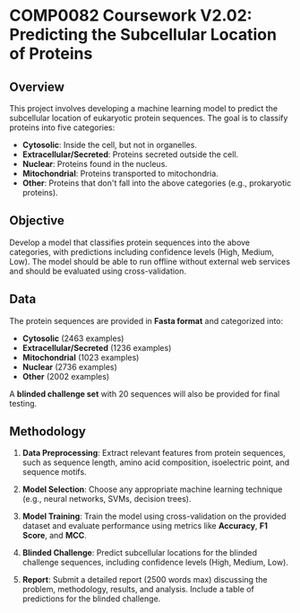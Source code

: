 # COMP0082 Coursework V2.02: Predicting the Subcellular Location of Proteins

## Overview

This project involves developing a machine learning model to predict the subcellular location of eukaryotic protein sequences. The goal is to classify proteins into five categories:

- **Cytosolic**: Inside the cell, but not in organelles.
- **Extracellular/Secreted**: Proteins secreted outside the cell.
- **Nuclear**: Proteins found in the nucleus.
- **Mitochondrial**: Proteins transported to mitochondria.
- **Other**: Proteins that don't fall into the above categories (e.g., prokaryotic proteins).

## Objective

Develop a model that classifies protein sequences into the above categories, with predictions including confidence levels (High, Medium, Low). The model should be able to run offline without external web services and should be evaluated using cross-validation.

## Data

The protein sequences are provided in **Fasta format** and categorized into:

- **Cytosolic** (2463 examples)
- **Extracellular/Secreted** (1236 examples)
- **Mitochondrial** (1023 examples)
- **Nuclear** (2736 examples)
- **Other** (2002 examples)

A **blinded challenge set** with 20 sequences will also be provided for final testing.

## Methodology

1. **Data Preprocessing**: Extract relevant features from protein sequences, such as sequence length, amino acid composition, isoelectric point, and sequence motifs.
  
2. **Model Selection**: Choose any appropriate machine learning technique (e.g., neural networks, SVMs, decision trees).
  
3. **Model Training**: Train the model using cross-validation on the provided dataset and evaluate performance using metrics like **Accuracy**, **F1 Score**, and **MCC**.
  
4. **Blinded Challenge**: Predict subcellular locations for the blinded challenge sequences, including confidence levels (High, Medium, Low).

5. **Report**: Submit a detailed report (2500 words max) discussing the problem, methodology, results, and analysis. Include a table of predictions for the blinded challenge.